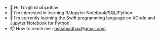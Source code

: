 - 👋 Hi, I’m @rishabjadhav
- 👀 I’m interested in learning R/Jupyter Notebook/SQL/Python
- 🌱 I’m currently learning the Swift programming language on XCode and Jupyter Notebook for Python.
- 📫 How to reach me : rishabjadhav@gmail.com

<!---
rishabjadhav/rishabjadhav is a ✨ special ✨ repository because its `README.md` (this file) appears on your GitHub profile.
You can click the Preview link to take a look at your changes.
--->
